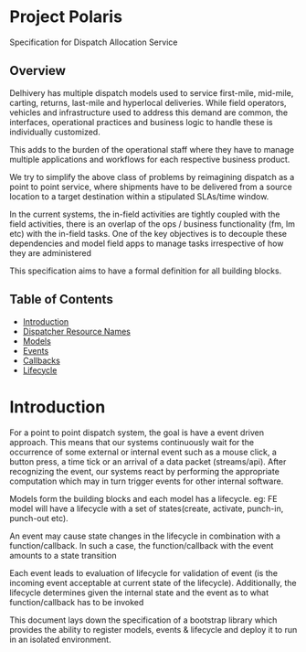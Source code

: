 # Project Polaris

Specification for Dispatch Allocation Service

## Overview

Delhivery has multiple dispatch models used to service first-mile, mid-mile, carting, returns, last-mile and hyperlocal deliveries. While field operators, vehicles and infrastructure used to address this demand are common, the interfaces, operational practices and business logic to handle these is individually customized.

This adds to the burden of the operational staff where they have to manage multiple applications and workflows for each respective business product.

We try to simplify the above class of problems by reimagining dispatch as a point to point service, where shipments have to be delivered from a source location to a target destination within a stipulated SLAs/time window.

In the current systems, the in-field activities are tightly coupled with the field activities, there is an overlap of the ops / business functionality (fm, lm etc) with the in-field tasks. One of the key objectives is to decouple these dependencies and model field apps to manage tasks irrespective of how they are administered

This specification aims to have a formal definition for all building blocks.


## Table of Contents

  - [Introduction](#introduction)
  - [Dispatcher Resource Names](address.md)
  - [Models](models.md)
  - [Events](events.md)
  - [Callbacks](callbacks.md)
  - [Lifecycle](lifecycle.md)

# Introduction

For a point to point dispatch system, the goal is have a event driven approach. This means that our systems continuously wait for the occurrence of some external or internal event such as a mouse click, a button press, a time tick or an arrival of a data packet (streams/api). After recognizing the event, our systems react by performing the appropriate computation which may in turn trigger events for other internal software.

Models form the building blocks and each model has a lifecycle. eg: FE model will have a lifecycle with a set of states(create, activate, punch-in, punch-out etc).

An event may cause state changes in the lifecycle in combination with a function/callback. In such a case, the function/callback with the event amounts to a state transition

Each event leads to evaluation of lifecycle for validation of event (is the incoming event acceptable at current state of the lifecycle). Additionally, the lifecycle determines given the internal state and the event as to what function/callback has to be invoked

This document lays down the specification of a bootstrap library which provides the ability to register models, events & lifecycle and deploy it to run in an isolated environment.